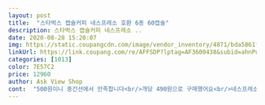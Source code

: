 ```yaml
---
layout: post 
title:  "스타벅스 캡슐커피 네스프레소 호환 6종 60캡슐" 
description: 스타벅스 캡슐커피 네스프레소 ..
date: 2020-08-28 15:20:07 
img: https://static.coupangcdn.com/image/vendor_inventory/4871/bda5861f7f8bfd1902a5a6645551d89fb07863fa530a7e8ce30f0248a9c1.jpg 
linkUrl: https://link.coupang.com/re/AFFSDP?lptag=AF3600438&subid=ahnPublicAsk&pageKey=329525786&itemId=1053543142&vendorItemId=70191716367&traceid=V0-113-c6d95d3aa3275fe5 
categories: [1013] 
color: 7E57C2 
price: 12960 
author: Ask View Shop 
cont:  "500원이니 중간선에서 만족합니다<br/>개당 490원으로 구매했어요<br/>네스프레소 버라이어티, 코스트코용 뭐 이것저것 먹어봤는데<br/>딱 스벅에서 먹던맛이에요<br/>신랑도 괜찮대요<br/>아직 다는 안먹어봤지만 맛있어요 ) 스벅 기본 에스프레소 맛을 좋아하는 편이지만 저한테 좀 진한데 집에서 뽑아먹으니 조절도 가능하고, 원두별로 골라먹을 수 있어 좋네요! 코로나때문에 밖에 나가기도 무서운데 잘샀어용ㅎㅎ<br/>어떤건 재떨이맛나잖아요<br/>이건 스벅이라 그런지 골라먹는 재미가있네요<br/>저렴이가 300원선인데<br/>정품단가가 600800원선<br/>집에 커피머신 기계를 처음 사서 캡슐도 무난하게 스타벅스꺼로 처음 구매했는데, 맛있게 잘먹고 벌써 절반 이상 먹어가네요 ㅎㅎ 다음에 또 구매할게요 ㅎㅎ<br/>하루 2,3샷먹으니 디카페인도 섞여서 좋고<br/>하우스블렌드 아이스로해서 먹어보니<br/>" 
---
```

